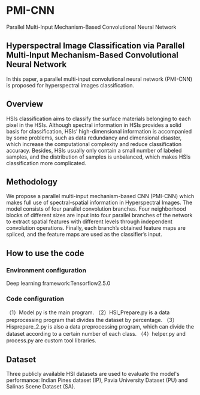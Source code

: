 # PMI-CNN
Parallel Multi-Input Mechanism-Based Convolutional Neural Network

## Hyperspectral Image Classification via Parallel Multi-Input Mechanism-Based Convolutional Neural Network
In this paper, a parallel multi-input convolutional neural network (PMI-CNN) is proposed for hyperspectral images classification.

## Overview
HSIs classification aims to classify the surface materials belonging to each pixel in the HSIs. Although spectral information in HSIs provides a solid basis for classification, HSIs’ high-dimensional information is accompanied by some problems, such as data redundancy and dimensional disaster, which increase the computational complexity and reduce classification accuracy. Besides, HSIs usually only contain a small number of labeled samples, and the distribution of samples is unbalanced, which makes HSIs classification more complicated.

## Methodology
We propose a parallel multi-input mechanism-based CNN (PMI-CNN) which makes full use of spectral-spatial information in Hyperspectral Images. The model consists of four parallel convolution branches. Four neighborhood blocks of different sizes are input into four parallel branches of the network to extract spatial features with different levels through independent convolution operations. Finally, each branch’s obtained feature maps are spliced, and the feature maps are used as the classifier’s input.

## How to use the code
###  Environment configuration 
Deep learning framework:Tensorflow2.5.0

### Code configuration
（1）Model.py is the main program.
（2）HSI_Prepare.py is a data preprocessing program that divides the dataset by percentage.
（3）Hisprepare_2.py is also a data preprocessing program, which can divide the dataset according to a certain number of each class.
（4）helper.py and process.py are custom tool libraries.

## Dataset
Three publicly available HSI datasets are used to evaluate the model's performance: Indian Pines dataset (IP), Pavia University Dataset (PU) and Salinas Scene Dataset (SA).
